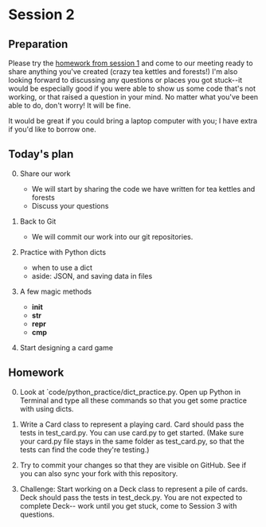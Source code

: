 Session 2
=========

Preparation
-----------

Please try the [homework from session 1](https://github.com/cproctor/summer_course/tree/master/curriculum/session_1) and come to our meeting ready to share anything you've created (crazy tea kettles and forests!) I'm also looking forward to discussing any questions or places you got stuck--it would be especially good if you were able to show us some code that's not working, or that raised a question in your mind. No matter what you've been able to do, don't worry! It will be fine. 

It would be great if you could bring a laptop computer with you; I have extra if you'd like to borrow one.

Today's plan
------------

0. Share our work
    - We will start by sharing the code we have written for tea kettles and forests
    - Discuss your questions

1. Back to Git
    - We will commit our work into our git repositories.

2. Practice with Python dicts
    - when to use a dict
    - aside: JSON, and saving data in files

3. A few magic methods
    - __init__
    - __str__
    - __repr__
    - __cmp__

4. Start designing a card game

Homework
--------

0. Look at `code/python\_practice/dict\_practice.py. Open up Python in 
   Terminal and type all these commands so that you get some practice 
   with using dicts.

1. Write a Card class to represent a playing card. Card should pass the 
   tests in test\_card.py. You can use card.py to get started. (Make sure 
   your card.py file stays in the same folder as test\_card.py, so that 
   the tests can find the code they're testing.)

2. Try to commit your changes so that they are visible on GitHub. See if
   you can also sync your fork with this repository. 

3. Challenge: Start working on a Deck class to represent a pile of cards. Deck should
  pass the tests in test\_deck.py. You are not expected to complete Deck--
  work until you get stuck, come to Session 3 with questions.
